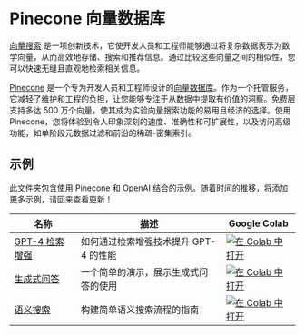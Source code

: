 # Pinecone 向量数据库

[向量搜索](https://www.pinecone.io/learn/vector-search-basics/) 是一项创新技术，它使开发人员和工程师能够通过将复杂数据表示为数学向量，从而高效地存储、搜索和推荐信息。通过比较这些向量之间的相似性，您可以快速无缝且直观地检索相关信息。

[Pinecone](https://pinecone.io/) 是一个专为开发人员和工程师设计的[向量数据库](https://www.pinecone.io/learn/vector-database/)。作为一个托管服务，它减轻了维护和工程的负担，让您能够专注于从数据中提取有价值的洞察。免费层支持多达 500 万个向量，使其成为实验向量搜索功能的易用且经济的选择。使用 Pinecone，您将体验到令人印象深刻的速度、准确性和可扩展性，以及访问高级功能，如单阶段元数据过滤和前沿的稀疏-密集索引。

## 示例

此文件夹包含使用 Pinecone 和 OpenAI 结合的示例。随着时间的推移，将添加更多示例，请回来查看更新！

| 名称 | 描述 | Google Colab |
| --- | --- | --- |
| [GPT-4 检索增强](./GPT4_Retrieval_Augmentation.ipynb) | 如何通过检索增强技术提升 GPT-4 的性能 | [![在 Colab 中打开](https://colab.research.google.com/assets/colab-badge.svg)](https://colab.research.google.com/github/openai/openai-cookbook/blob/master/examples/vector_databases/pinecone/GPT4_Retrieval_Augmentation.ipynb) |
| [生成式问答](./Gen_QA.ipynb) | 一个简单的演示，展示生成式问答的使用 | [![在 Colab 中打开](https://colab.research.google.com/assets/colab-badge.svg)](https://colab.research.google.com/github/openai/openai-cookbook/blob/master/examples/vector_databases/pinecone/Gen_QA.ipynb) |
| [语义搜索](./Semantic_Search.ipynb) | 构建简单语义搜索流程的指南 | [![在 Colab 中打开](https://colab.research.google.com/assets/colab-badge.svg)](https://colab.research.google.com/github/openai/openai-cookbook/blob/master/examples/vector_databases/pinecone/Semantic_Search.ipynb) |